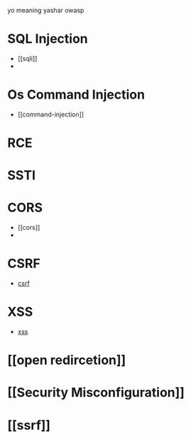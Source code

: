 yo meaning yashar owasp
# SQL Injection
- [[sqli]]
- 
# Os Command Injection
- [[command-injection]]
# RCE
# SSTI

# CORS
- [[cors]]
- 
# CSRF
- [csrf](./06-CSRF/CSRF.md) 
# XSS
- [xss](./07-XSS/xss.md)
# [[open redircetion]]
# [[Security Misconfiguration]]
# [[ssrf]]

